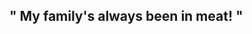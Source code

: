 ## " My family's always been in meat! "

<!--
**dmlitionlvrs/dmlitionlvrs** is a ✨ _special_ ✨ repository because its `README.md` (this file) appears on your GitHub profile.

![Image Alt Text](path/to/image.jpg)

This project is super cool!

## Features

- Fast
- Efficient
- Easy to use

### Demo

Here’s a demo image:

![Another Image](images/demo.jpg)

Hope you like it!
